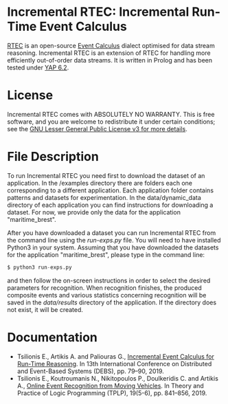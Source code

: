 # Incremental RTEC: Incremental Run-Time Event Calculus

[RTEC](https://github.com/aartikis/RTEC) is an open-source [Event Calculus](https://en.wikipedia.org/wiki/Event_calculus) dialect optimised for data stream reasoning. Incremental RTEC is an extension of RTEC for handling more efficiently out-of-order data streams. It is written in Prolog and has been tested under [YAP 6.2](https://en.wikipedia.org/wiki/YAP_(Prolog)).

# License

Incremental RTEC comes with ABSOLUTELY NO WARRANTY. This is free software, and you are welcome to redistribute it under certain conditions; see the [GNU Lesser General Public License v3 for more details](http://www.gnu.org/licenses/lgpl-3.0.html).

# File Description

To run Incremental RTEC you need first to download the dataset of an application. In the /examples directory there are folders each one corresponding to a different application. Each application folder contains patterns and datasets for experimentation. In the data/dynamic_data directory of each application you can find instructions for downloading a dataset. For now, we provide only the data for the application "maritime_brest".

After you have downloaded a dataset you can run Incremental RTEC from the command line using the *run-exps.py* file. You will need to have installed Python3 in your system. Assuming that you have downloaded the datasets for the application "maritime_brest", please type in the command line:

```python
$ python3 run-exps.py
```

and then follow the on-screen instructions in order to select the desired parameters for recognition. When recognition finishes, the produced composite events and various statistics concerning recognition will be saved in the *data/results* directory of the application. If the directory does not exist, it will be created.

# Documentation

- Tsilionis E., Artikis A. and Paliouras G., [Incremental Event Calculus for Run-Time Reasoning](http://cer.iit.demokritos.gr/publications/papers/2019/EfthimisTsilionis.pdf). In 13th International Conference on Distributed and Event-Based Systems (DEBS), pp. 79–90, 2019.
- Tsilionis E., Koutroumanis N., Nikitopoulos P., Doulkeridis C. and Artikis A., [Online Event Recognition from Moving Vehicles](http://cer.iit.demokritos.gr/publications/papers/2019/Tsilionis_ICLP19.pdf). In Theory and Practice of Logic Programming (TPLP), 19(5-6), pp. 841–856, 2019. 

